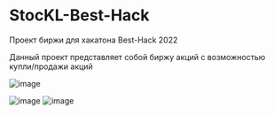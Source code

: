 # StocKL-Best-Hack
Проект биржи для хакатона Best-Hack 2022


Данный проект представляет собой биржу акций с возможностью купли/продажи акций

![image](https://user-images.githubusercontent.com/86118532/163560949-b2de1d60-2228-4255-88af-16353e0f9c04.png)

![image](https://user-images.githubusercontent.com/86118532/163561315-c9b010af-cc35-43b6-8fe2-126f531d7469.png)
![image](https://user-images.githubusercontent.com/86118532/163561335-0e718b11-433f-4f8b-a54f-9e1b3bdf0a6b.png)

